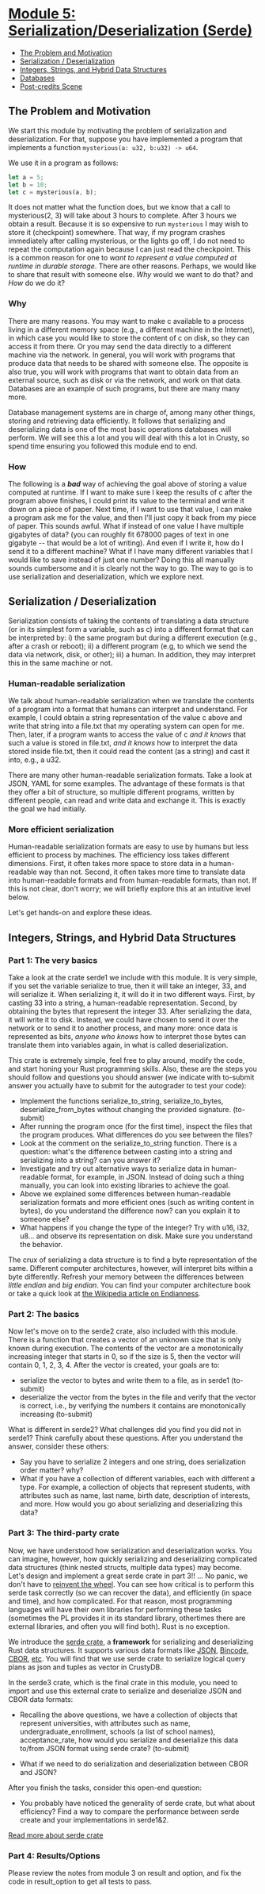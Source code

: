 # [Module 5: Serialization/Deserialization (Serde)](#module-5)

- [The Problem and Motivation](#the-problem-and-motivation)
- [Serialization / Deserialization](#serialization--deserialization)
- [Integers, Strings, and Hybrid Data Structures](#integers-strings-and-hybrid-data-structures)
- [Databases](#databases)
- [Post-credits Scene](#post-credits-scene)

## The Problem and Motivation

We start this module by motivating the problem of serialization and deserialization. For that, suppose you have implemented a program that implements a function ```mysterious(a: u32, b:u32) -> u64```.

We use it in a program as follows:

```rust
let a = 5;
let b = 10;
let c = mysterious(a, b);
```

It does not matter what the function does, but we know that a call to mysterious(2, 3) will take about 3 hours to complete. After 3 hours we obtain a result. Because it is so expensive to run ```mysterious``` I may wish to store it (checkpoint) somewhere. That way, if my program crashes immediately after calling mysterious, or the lights go off, I do not need to repeat the computation again because I can just read the checkpoint. This is a common reason for one to *want to represent a value computed at runtime in durable storage*. There are other reasons. Perhaps, we would like to share that result with someone else. *Why* would we want to do that? and *How* do we do it?

### Why

There are many reasons. You may want to make c available to a process living in a different memory space (e.g., a different machine in the Internet), in which case you would like to store the content of c on disk, so they can access it from there. Or you may send the data directly to a different machine via the network. In general, you will work with programs that produce data that needs to be shared with someone else. The opposite is also true, you will work with programs that want to obtain data from an external source, such as disk or via the network, and work on that data. Databases are an example of such programs, but there are many many more.

Database management systems are in charge of, among many other things, storing and retrieving data efficiently. It follows that serializing and deserializing data is one of the most basic operations databases will perform. We will see this a lot and you will deal with this a lot in Crusty, so spend time ensuring you followed this module end to end.

### How

The following is a ***bad*** way of achieving the goal above of storing a value computed at runtime. If I want to make sure I keep the results of c after the program above finishes, I could print its value to the terminal and write it down on a piece of paper. Next time, if I want to use that value, I can make a program ask me for the value, and then I'll just copy it back from my piece of paper. This sounds awful. What if instead of one value I have multiple gigabytes of data? (you can roughly fit 678000 pages of text in one gigabyte -- that would be a lot of writing). And even if I write it, how do I send it to a different machine? What if I have many different variables that I would like to save instead of just one number? Doing this all manually sounds cumbersome and it is clearly not the way to go. The way to go is to use serialization and deserialization, which we explore next. 

## Serialization / Deserialization

Serialization consists of taking the contents of translating a data structure (or in its simplest form a variable, such as c) into a different format that can be interpreted by: i) the same program but during a different execution (e.g., after a crash or reboot); ii) a different program (e.g, to which we send the data via network, disk, or other); iii) a human. In addition, they may interpret this in the same machine or not.

### Human-readable serialization

We talk about human-readable serialization when we translate the contents of a program into a format that humans can interpret and understand. For example, I could obtain a string representation of the value c above and write that string into a file.txt that my operating system can open for me. Then, later, if a program wants to access the value of c *and it knows* that such a value is stored in file.txt, *and it knows* how to interpret the data stored inside file.txt, then it could read the content (as a string) and cast it into, e.g., a u32.

There are many other human-readable serialization formats. Take a look at JSON, YAML for some examples. The advantage of these formats is that they offer a bit of structure, so multiple different programs, written by different people, can read and write data and exchange it. This is exactly the goal we had initially.

### More efficient serialization

Human-readable serialization formats are easy to use by humans but less efficient to process by machines. The efficiency loss takes different dimensions. First, it often takes more space to store data in a human-readable way than not. Second, it often takes more time to translate data into human-readable formats and from human-readable formats, than not. If this is not clear, don't worry; we will briefly explore this at an intuitive level below.

Let's get hands-on and explore these ideas.

## Integers, Strings, and Hybrid Data Structures

### Part 1: The very basics

Take a look at the crate serde1 we include with this module. It is very simple, if you set the variable serialize to true, then it will take an integer, 33, and will serialize it. When serializing it, it will do it in two different ways. First, by casting 33 into a string, a human-readable representation. Second, by obtaining the bytes that represent the integer 33. After serializing the data, it will write it to disk. Instead, we could have chosen to send it over the network or to send it to another process, and many more: once data is represented as bits, *anyone who knows* how to interpret those bytes can translate them into variables again, in what is called deserialization.

This crate is extremely simple, feel free to play around, modify the code, and start honing your Rust programming skills. Also, these are the steps you should follow and questions you should answer (we indicate with to-submit answer you actually have to submit for the autograder to test your code):

* Implement the functions serialize_to_string, serialize_to_bytes, deserialize_from_bytes without changing the provided signature. (to-submit)
* After running the program once (for the first time), inspect the files that the program produces. What differences do you see between the files?
* Look at the comment on the serialize_to_string function. There is a question: what's the difference between casting into a string and serializing into a string? can you answer it?
* Investigate and try out alternative ways to serialize data in human-readable format, for example, in JSON. Instead of doing such a thing manually, you can look into existing libraries to achieve the goal.
* Above we explained some differences between human-readable serialization formats and more efficient ones (such as writing content in bytes), do you understand the difference now? can you explain it to someone else?
* What happens if you change the type of the integer? Try with u16, i32, u8... and observe its representation on disk. Make sure you understand the behavior.

The crux of serializing a data structure is to find a byte representation of the same. Different computer architectures, however, will interpret bits within a byte differently. Refresh your memory between the differences between *little endian* and *big endian*. You can find your computer architecture book or take a quick look at [the Wikipedia article on Endianness](https://en.wikipedia.org/wiki/Endianness).

### Part 2: The basics

Now let's move on to the serde2 crate, also included with this module. There is a function that creates a vector of an unknown size that is only known during execution. The contents of the vector are a monotonically increasing integer that starts in 0, so if the size is 5, then the vector will contain 0, 1, 2, 3, 4. After the vector is created, your goals are to:

* serialize the vector to bytes and write them to a file, as in serde1 (to-submit)
* deserialize the vector from the bytes in the file and verify that the vector is correct, i.e., by verifying the numbers it contains are monotonically increasing (to-submit)

What is different in serde2? What challenges did you find you did not in serde1? Think carefully about these questions. After you understand the answer, consider these others:

* Say you have to serialize 2 integers and one string, does serialization order matter? why?
* What if you have a collection of different variables, each with different a type. For example, a collection of objects that represent students, with attributes such as name, last name, birth date, description of interests, and more. How would you go about serializing and deserializing this data?

### Part 3: The third-party crate 

Now, we have understood how serialization and deserialization works. You can imagine, however, how quickly serializing and deserializing complicated data structures (think nested structs, multiple data types) may become. Let's design and implement a great serde crate in part 3!! ... No panic, we don't have to [reinvent the wheel](https://en.wikipedia.org/wiki/Reinventing_the_wheel). You can see how critical is to perform this serde task correctly (so we can recover the data), and efficiently (in space and time), and how complicated. For that reason, most programming languages will have their own libraries for performing these tasks (sometimes the PL provides it in its standard library, othertimes there are external libraries, and often you will find both). Rust is no exception.

We introduce the [serde crate](https://crates.io/crates/serde), a **framework** for serializing and deserializing Rust data structures. It supports various data formats like [JSON](https://github.com/serde-rs/json), [Bincode](https://github.com/bincode-org/bincode), [CBOR](https://github.com/enarx/ciborium), [etc](https://serde.rs/#data-formats). You will find that we use serde crate to serialize logical query plans as json and tuples as vector in CrustyDB.

In the serde3 crate, which is the final crate in this module, you need to import and use this external crate to serialize and deserialize JSON and CBOR data formats:

* Recalling the above questions, we have a collection of objects that represent universities, with attributes such as name, undergraduate_enrollment, schools (a list of school names), acceptance_rate, how would you serialize and deserialize this data to/from JSON format using serde crate? (to-submit)

* What if we need to do serialization and deserialization between CBOR and JSON?

After you finish the tasks, consider this open-end question:

* You probably have noticed the generality of serde crate, but what about efficiency? Find a way to compare the performance between serde create and your implementations in serde1&2.

[Read more about serde crate](https://serde.rs/)





### Part 4: Results/Options

Please review the notes from module 3 on result and option, and fix the code in result_option to get all tests to pass.
